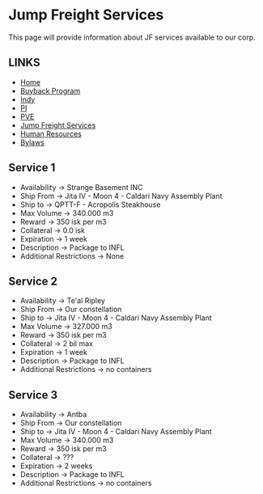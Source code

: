 # Jump Freight Services
This page will provide information about JF services available to our corp.

## LINKS
* [Home](README.md)
* [Buyback Program](Buyback/Buyback.md)
* [Indy](Indy.md)
* [PI](PI.md)
* [PVE](PVE.md)
* [Jump Freight Services](JumpFreight.md)
* [Human Resources](HumanResources.md)
* [Bylaws](Bylaws.md)

## Service 1
 - Availability -> Strange Basement INC
 - Ship From -> Jita IV - Moon 4 - Caldari Navy Assembly Plant 
 - Ship to -> QPTT-F - Acropolis Steakhouse 
 - Max Volume -> 340.000 m3 
 - Reward -> 350 isk per m3
 - Collateral -> 0.0 isk
 - Expiration -> 1 week
 - Description -> Package to INFL
 - Additional Restrictions -> None

## Service 2
 - Availability -> Te'al Ripley
 - Ship From -> Our constellation 
 - Ship to -> Jita IV - Moon 4 - Caldari Navy Assembly Plant 
 - Max Volume -> 327.000 m3
 - Reward -> 350 isk per m3 
 - Collateral -> 2 bil max
 - Expiration -> 1 week
 - Description -> Package to INFL
 - Additional Restrictions -> no containers

## Service 3
 - Availability -> Antba
 - Ship From -> Our constellation 
 - Ship to -> Jita IV - Moon 4 - Caldari Navy Assembly Plant 
 - Max Volume -> 340.000 m3
 - Reward -> 350 isk per m3 
 - Collateral -> ???
 - Expiration -> 2 weeks
 - Description -> Package to INFL
 - Additional Restrictions -> no containers
